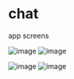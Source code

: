 # chat
app screens


![image](https://user-images.githubusercontent.com/87895739/193396929-08031a12-12c6-497c-9c58-398e6a98193c.png)   ![image](https://user-images.githubusercontent.com/87895739/193396963-5e0391ac-849b-4783-990a-8ea66d4108fb.png)

![image](https://user-images.githubusercontent.com/87895739/193396968-4c9c5edc-08eb-4ca5-a366-2535d7f18141.png)   ![image](https://user-images.githubusercontent.com/87895739/193396971-ee4c8484-f982-4c6a-b25d-48072a8cd49d.png)


